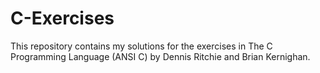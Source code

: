 # C-Exercises

This repository contains my solutions for the exercises in The C Programming Language (ANSI C) by Dennis Ritchie and Brian Kernighan.

